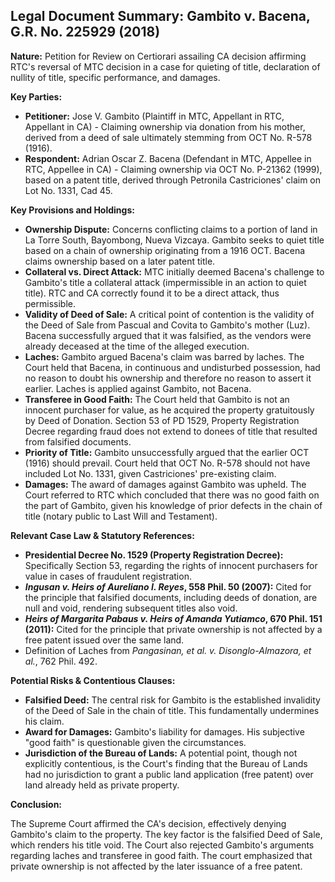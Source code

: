 ## Legal Document Summary: Gambito v. Bacena, G.R. No. 225929 (2018)

**Nature:** Petition for Review on Certiorari assailing CA decision affirming RTC's reversal of MTC decision in a case for quieting of title, declaration of nullity of title, specific performance, and damages.

**Key Parties:**
*   **Petitioner:** Jose V. Gambito (Plaintiff in MTC, Appellant in RTC, Appellant in CA) - Claiming ownership via donation from his mother, derived from a deed of sale ultimately stemming from OCT No. R-578 (1916).
*   **Respondent:** Adrian Oscar Z. Bacena (Defendant in MTC, Appellee in RTC, Appellee in CA) - Claiming ownership via OCT No. P-21362 (1999), based on a patent title, derived through Petronila Castriciones' claim on Lot No. 1331, Cad 45.

**Key Provisions and Holdings:**

*   **Ownership Dispute:** Concerns conflicting claims to a portion of land in La Torre South, Bayombong, Nueva Vizcaya. Gambito seeks to quiet title based on a chain of ownership originating from a 1916 OCT. Bacena claims ownership based on a later patent title.
*   **Collateral vs. Direct Attack:** MTC initially deemed Bacena's challenge to Gambito's title a collateral attack (impermissible in an action to quiet title). RTC and CA correctly found it to be a direct attack, thus permissible.
*   **Validity of Deed of Sale:** A critical point of contention is the validity of the Deed of Sale from Pascual and Covita to Gambito's mother (Luz). Bacena successfully argued that it was falsified, as the vendors were already deceased at the time of the alleged execution.
*   **Laches:**  Gambito argued Bacena's claim was barred by laches. The Court held that Bacena, in continuous and undisturbed possession, had no reason to doubt his ownership and therefore no reason to assert it earlier. Laches is applied against Gambito, not Bacena.
*   **Transferee in Good Faith:** The Court held that Gambito is not an innocent purchaser for value, as he acquired the property gratuitously by Deed of Donation. Section 53 of PD 1529, Property Registration Decree regarding fraud does not extend to donees of title that resulted from falsified documents.
*   **Priority of Title:**  Gambito unsuccessfully argued that the earlier OCT (1916) should prevail. Court held that OCT No. R-578 should not have included Lot No. 1331, given Castriciones' pre-existing claim.
*   **Damages:** The award of damages against Gambito was upheld. The Court referred to RTC which concluded that there was no good faith on the part of Gambito, given his knowledge of prior defects in the chain of title (notary public to Last Will and Testament).

**Relevant Case Law & Statutory References:**

*   **Presidential Decree No. 1529 (Property Registration Decree):** Specifically Section 53, regarding the rights of innocent purchasers for value in cases of fraudulent registration.
*   **_Ingusan v. Heirs of Aureliano I. Reyes_, 558 Phil. 50 (2007):**  Cited for the principle that falsified documents, including deeds of donation, are null and void, rendering subsequent titles also void.
*   **_Heirs of Margarita Pabaus v. Heirs of Amanda Yutiamco_, 670 Phil. 151 (2011):** Cited for the principle that private ownership is not affected by a free patent issued over the same land.
*   Definition of Laches from _Pangasinan, et al. v. Disonglo-Almazora, et al._, 762 Phil. 492.

**Potential Risks & Contentious Clauses:**

*   **Falsified Deed:** The central risk for Gambito is the established invalidity of the Deed of Sale in the chain of title. This fundamentally undermines his claim.
*   **Award for Damages:** Gambito's liability for damages. His subjective "good faith" is questionable given the circumstances.
*   **Jurisdiction of the Bureau of Lands:**  A potential point, though not explicitly contentious, is the Court's finding that the Bureau of Lands had no jurisdiction to grant a public land application (free patent) over land already held as private property.

**Conclusion:**

The Supreme Court affirmed the CA's decision, effectively denying Gambito's claim to the property. The key factor is the falsified Deed of Sale, which renders his title void. The Court also rejected Gambito's arguments regarding laches and transferee in good faith. The court emphasized that private ownership is not affected by the later issuance of a free patent.
